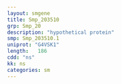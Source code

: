 ```yaml
---
layout: smgene
title: Smp_203510
grp: Smp_20
description: "hypothetical protein"
smp: Smp_203510.1
uniprot: "G4VSK1"
length:   186
cdd: "ns"
kk: ns
categories: sm
---
```

